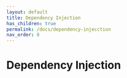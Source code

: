 ```yaml
---
layout: default
title: Dependency Injection
has_children: true
permalink: /docs/dependency-injecction
nav_order: 8
---
```


# Dependency Injection
